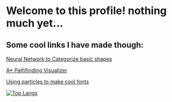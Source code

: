 # Welcome to this profile! nothing much yet...

## Some cool links I have made though:
[Neural Network to Categorize basic shapes](https://eansengchang.github.io/Shape-Classifier)

[A* Pathfinding Visualizer](https://eansengchang.github.io/A-star-pathfinding/)

[Using particles to make cool fonts](https://eansengchang.github.io/Particle-Font/)

[![Top Langs](https://github-readme-stats.vercel.app/api/top-langs/?username=eansengchang&layout=compact&theme=material-palenight)](https://github.com/anuraghazra/github-readme-stats)
